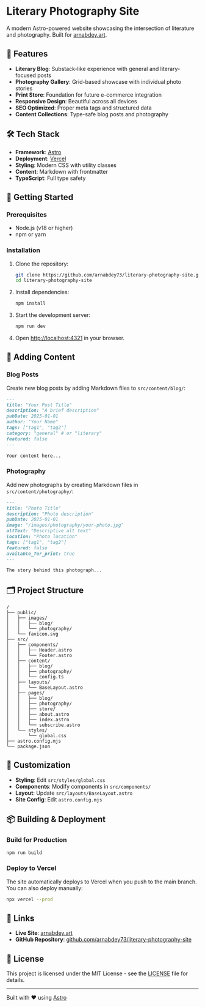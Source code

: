 # Literary Photography Site

A modern Astro-powered website showcasing the intersection of literature and photography. Built for [arnabdey.art](https://arnabdey.art).

## 🌟 Features

- **Literary Blog**: Substack-like experience with general and literary-focused posts
- **Photography Gallery**: Grid-based showcase with individual photo stories
- **Print Store**: Foundation for future e-commerce integration
- **Responsive Design**: Beautiful across all devices
- **SEO Optimized**: Proper meta tags and structured data
- **Content Collections**: Type-safe blog posts and photography

## 🛠️ Tech Stack

- **Framework**: [Astro](https://astro.build/)
- **Deployment**: [Vercel](https://vercel.com/)
- **Styling**: Modern CSS with utility classes
- **Content**: Markdown with frontmatter
- **TypeScript**: Full type safety

## 🚀 Getting Started

### Prerequisites

- Node.js (v18 or higher)
- npm or yarn

### Installation

1. Clone the repository:
   ```bash
   git clone https://github.com/arnabdey73/literary-photography-site.git
   cd literary-photography-site
   ```

2. Install dependencies:
   ```bash
   npm install
   ```

3. Start the development server:
   ```bash
   npm run dev
   ```

4. Open [http://localhost:4321](http://localhost:4321) in your browser.

## 📝 Adding Content

### Blog Posts

Create new blog posts by adding Markdown files to `src/content/blog/`:

```markdown
---
title: "Your Post Title"
description: "A brief description"
pubDate: 2025-01-01
author: "Your Name"
tags: ["tag1", "tag2"]
category: "general" # or "literary"
featured: false
---

Your content here...
```

### Photography

Add new photographs by creating Markdown files in `src/content/photography/`:

```markdown
---
title: "Photo Title"
description: "Photo description"
pubDate: 2025-01-01
image: "/images/photography/your-photo.jpg"
altText: "Descriptive alt text"
location: "Photo location"
tags: ["tag1", "tag2"]
featured: false
available_for_print: true
---

The story behind this photograph...
```

## 🗂️ Project Structure

```
/
├── public/
│   ├── images/
│   │   ├── blog/
│   │   └── photography/
│   └── favicon.svg
├── src/
│   ├── components/
│   │   ├── Header.astro
│   │   └── Footer.astro
│   ├── content/
│   │   ├── blog/
│   │   ├── photography/
│   │   └── config.ts
│   ├── layouts/
│   │   └── BaseLayout.astro
│   ├── pages/
│   │   ├── blog/
│   │   ├── photography/
│   │   ├── store/
│   │   ├── about.astro
│   │   ├── index.astro
│   │   └── subscribe.astro
│   └── styles/
│       └── global.css
├── astro.config.mjs
└── package.json
```

## 🎨 Customization

- **Styling**: Edit `src/styles/global.css`
- **Components**: Modify components in `src/components/`
- **Layout**: Update `src/layouts/BaseLayout.astro`
- **Site Config**: Edit `astro.config.mjs`

## 📦 Building & Deployment

### Build for Production

```bash
npm run build
```

### Deploy to Vercel

The site automatically deploys to Vercel when you push to the main branch. You can also deploy manually:

```bash
npx vercel --prod
```

## 🔗 Links

- **Live Site**: [arnabdey.art](https://arnabdey.art)
- **GitHub Repository**: [github.com/arnabdey73/literary-photography-site](https://github.com/arnabdey73/literary-photography-site)

## 📄 License

This project is licensed under the MIT License - see the [LICENSE](LICENSE) file for details.

---

Built with ❤️ using [Astro](https://astro.build/)